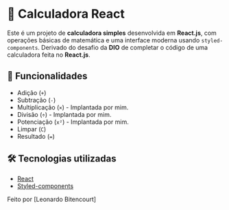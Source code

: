 # 🧮 Calculadora React

Este é um projeto de **calculadora simples** desenvolvida em **React.js**, com operações básicas de matemática e uma interface moderna usando `styled-components`. Derivado do desafio da **DIO** de completar o código de uma calculadora feita no **React.js**.

## 🚀 Funcionalidades

- Adição (`+`)
- Subtração (`-`)
- Multiplicação (`×`) - Implantada por mim.
- Divisão (`÷`) - Implantada por mim.
- Potenciação (`x²`) - Implantada por mim.
- Limpar (`C`)
- Resultado (`=`)

## 🛠️ Tecnologias utilizadas

- [React](https://reactjs.org/)
- [Styled-components](https://styled-components.com/)

Feito por [Leonardo Bitencourt]
